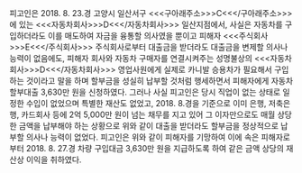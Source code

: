 피고인은 2018. 8. 23.경 고양시 일산서구 <<<구아래주소>>>C<<</구아래주소>>>에 있는 <<<자동차회사>>>D<<</자동차회사>>> 일산지점에서, 사실은 자동차를 구입하더라도 이를 매도하여 자금을 융통할 의사였을 뿐이고 피해자 <<<주식회사>>>E<<</주식회사>>> 주식회사로부터 대출금을 받더라도 대출금을 변제할 의사나 능력이 없음에도, 피해자 회사와 자동차 구매자를 연결시켜주는 성명불상의 <<<자동차회사>>>D<<</자동차회사>>> 영업사원에게 실제로 카니발 승용차가 필요해서 구입하는 것이라고 말을 하며 할부금을 성실히 납부할 것처럼 행세하면서 피해자에게 자동차할부대출 3,630만 원을 신청하였다.
그러나 사실 피고인은 당시 직업이 없는 상태로 일정한 수입이 없었으며 특별한 재산도 없었고, 2018. 8.경을 기준으로 이미 은행, 저축은행, 카드회사 등에 2억 5,000만 원이 넘는 채무를 지고 있어 그 이자만으로도 매월 상당한 금액을 납부해야 하는 상황으로 위와 같이 대출을 받더라도 할부금을 정상적으로 납부할 의사나 능력이 없었다.
피고인은 위와 같이 피해자를 기망하여 이에 속은 피해자로부터 2018. 8. 27.경 차량 구입대금 3,630만 원을 지급하도록 하여 같은 금액 상당의 재산상 이익을 취하였다.